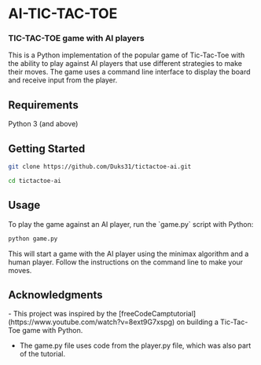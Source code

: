 # AI-TIC-TAC-TOE

<h3> TIC-TAC-TOE game with AI players </h3>
This is a Python implementation of the popular game of Tic-Tac-Toe with the ability to play against AI players that use different strategies to make their moves. 
The game uses a command line interface to display the board and receive input from the player.

<h2>Requirements</h2>
Python 3 (and above)

<h2>Getting Started</h2>

```bash
git clone https://github.com/Duks31/tictactoe-ai.git
```
```bash
cd tictactoe-ai
```
<h2>Usage</h2>
To play the game against an AI player, run the `game.py` script with Python:

```python
python game.py
```

This will start a game with the AI player using the minimax algorithm and a human player. Follow the instructions on the command line to make your moves.

<h2>Acknowledgments</h2>
- This project was inspired by the [freeCodeCamptutorial](https://www.youtube.com/watch?v=8ext9G7xspg) on building a Tic-Tac-Toe game with Python.

- The game.py file uses code from the player.py file, which was also part of the tutorial.

